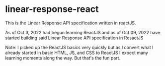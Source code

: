 # linear-response-react 

This is the Linear Response API specification written in reactJS. 

As of Oct 3, 2022 had begun learning ReactJS and as of Oct 09, 2022 have started building said Linear Response API specification in ResactJS

Note: I picked up the ReactJS basics very quickly but as I convert what I already started in basic HTML, JS, and CSS to ReactJS I expect many learning moments along the way. But that's the fun part.
